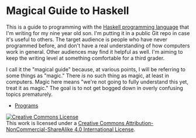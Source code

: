 # Magical Guide to Haskell

This is a guide to programming with the
[Haskell programming language](https://haskell-lang.org/) that I'm
writing for my nine year old son. I'm putting it in a public Git repo
in case it's useful to others. The target audience is people who have
never programmed before, and don't have a real understanding of how
computers work in general. Other audiences may find it helpful as
well. I'm aiming to keep the writing level at something comfortable
for a third grader.

I call it the "magical guide" because, at various points, I will be
referring to some things as "magic." There _is_ no such thing as
magic, at least in computers. Magic here means "we're not going to
fully understand this yet, treat it as magic." The goal is to not get
bogged down in overly confusing topics prematurely.

* [Programs](programs.md)

<a rel="license" href="http://creativecommons.org/licenses/by-nc-sa/4.0/"><img alt="Creative Commons License" style="border-width:0" src="https://i.creativecommons.org/l/by-nc-sa/4.0/88x31.png" /></a><br />This work is licensed under a <a rel="license" href="http://creativecommons.org/licenses/by-nc-sa/4.0/">Creative Commons Attribution-NonCommercial-ShareAlike 4.0 International License</a>.
